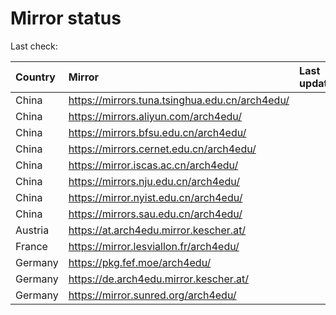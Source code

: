 <script src="./time.js"></script>
# Mirror status
Last check: <script type="text/javascript">localize(1726784396.1994314);</script>

|Country|Mirror|Last update|
|:------|:-----|:----------|
|China|https://mirrors.tuna.tsinghua.edu.cn/arch4edu/|<script type="text/javascript">localize(1726728042);</script>|
|China|https://mirrors.aliyun.com/arch4edu/|<script type="text/javascript">localize(1726728042);</script>|
|China|https://mirrors.bfsu.edu.cn/arch4edu/|<script type="text/javascript">localize(1726728042);</script>|
|China|https://mirrors.cernet.edu.cn/arch4edu/|<script type="text/javascript">localize(1726728042);</script>|
|China|https://mirror.iscas.ac.cn/arch4edu/|<script type="text/javascript">localize(1726728042);</script>|
|China|https://mirrors.nju.edu.cn/arch4edu/|<script type="text/javascript">localize(1726684783);</script>|
|China|https://mirror.nyist.edu.cn/arch4edu/|<script type="text/javascript">localize(1726728042);</script>|
|China|https://mirrors.sau.edu.cn/arch4edu/|<script type="text/javascript">localize(1726728042);</script>|
|Austria|https://at.arch4edu.mirror.kescher.at/|<script type="text/javascript">localize(1726728042);</script>|
|France|https://mirror.lesviallon.fr/arch4edu/|<script type="text/javascript">localize(1726728042);</script>|
|Germany|https://pkg.fef.moe/arch4edu/|<script type="text/javascript">localize(1726728042);</script>|
|Germany|https://de.arch4edu.mirror.kescher.at/|<script type="text/javascript">localize(1726728042);</script>|
|Germany|https://mirror.sunred.org/arch4edu/|<script type="text/javascript">localize(1726728042);</script>|

<script src="./tablefilter/tablefilter.js"></script>
<script src="./table.js"></script>